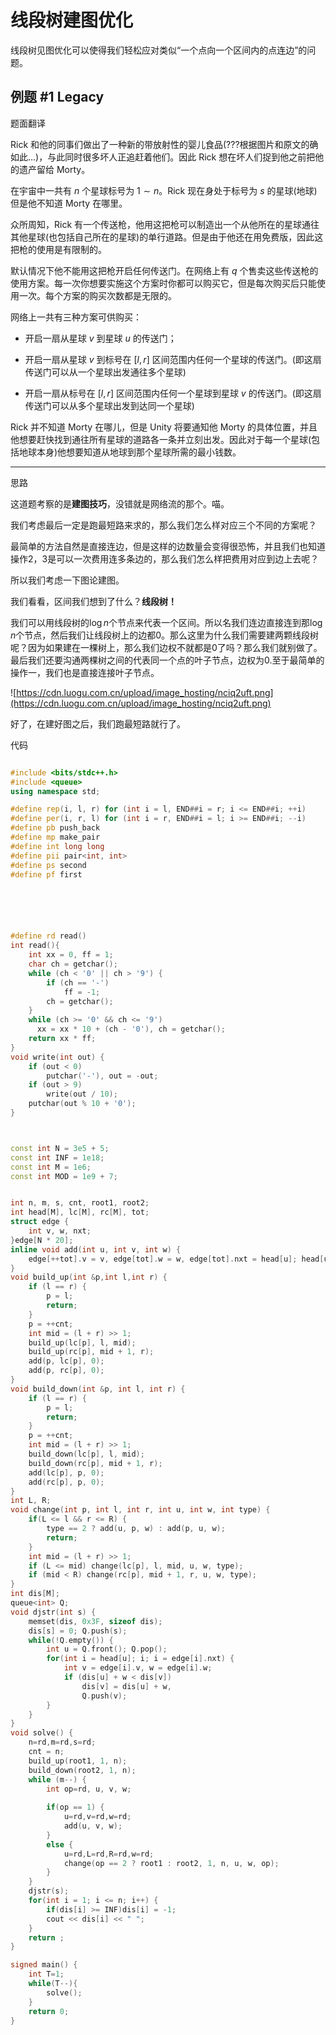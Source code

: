 # 线段树建图优化

线段树见图优化可以使得我们轻松应对类似“一个点向一个区间内的点连边”的问题。

## 例题 #1 Legacy

题面翻译

Rick 和他的同事们做出了一种新的带放射性的婴儿食品(???根据图片和原文的确如此...)，与此同时很多坏人正追赶着他们。因此 Rick 想在坏人们捉到他之前把他的遗产留给 Morty。

在宇宙中一共有 $n$ 个星球标号为 $1 \sim n$。Rick 现在身处于标号为 $s$ 的星球(地球)但是他不知道 Morty 在哪里。

众所周知，Rick 有一个传送枪，他用这把枪可以制造出一个从他所在的星球通往其他星球(也包括自己所在的星球)的单行道路。但是由于他还在用免费版，因此这把枪的使用是有限制的。

默认情况下他不能用这把枪开启任何传送门。在网络上有 $q$ 个售卖这些传送枪的使用方案。每一次你想要实施这个方案时你都可以购买它，但是每次购买后只能使用一次。每个方案的购买次数都是无限的。

网络上一共有三种方案可供购买：

- 开启一扇从星球 $v$ 到星球 $u$ 的传送门；

- 开启一扇从星球 $v$ 到标号在 $[l,r]$ 区间范围内任何一个星球的传送门。(即这扇传送门可以从一个星球出发通往多个星球)

- 开启一扇从标号在 $[l,r]$ 区间范围内任何一个星球到星球 $v$ 的传送门。(即这扇传送门可以从多个星球出发到达同一个星球)

Rick 并不知道 Morty 在哪儿，但是 Unity 将要通知他 Morty 的具体位置，并且他想要赶快找到通往所有星球的道路各一条并立刻出发。因此对于每一个星球(包括地球本身)他想要知道从地球到那个星球所需的最小钱数。

---

思路

这道题考察的是**建图技巧**，没错就是网络流的那个。喵。

我们考虑最后一定是跑最短路来求的，那么我们怎么样对应三个不同的方案呢？

最简单的方法自然是直接连边，但是这样的边数量会变得很恐怖，并且我们也知道操作2，3是可以一次费用连多条边的，那么我们怎么样把费用对应到边上去呢？

所以我们考虑一下图论建图。

我们看看，区间我们想到了什么？**线段树！**

我们可以用线段树的$\log n$个节点来代表一个区间。所以名我们连边直接连到那$\log n$个节点，然后我们让线段树上的边都0。那么这里为什么我们需要建两颗线段树呢？因为如果建在一棵树上，那么我们边权不就都是0了吗？那么我们就别做了。最后我们还要沟通两棵树之间的代表同一个点的叶子节点，边权为0.至于最简单的操作一，我们也是直接连接叶子节点。

![https://cdn.luogu.com.cn/upload/image_hosting/nciq2uft.png](https://cdn.luogu.com.cn/upload/image_hosting/nciq2uft.png)

好了，在建好图之后，我们跑最短路就行了。

代码

```C++

#include <bits/stdc++.h>
#include <queue>
using namespace std;

#define rep(i, l, r) for (int i = l, END##i = r; i <= END##i; ++i)
#define per(i, r, l) for (int i = r, END##i = l; i >= END##i; --i)
#define pb push_back
#define mp make_pair
#define int long long
#define pii pair<int, int>
#define ps second
#define pf first






#define rd read()
int read(){
    int xx = 0, ff = 1;
    char ch = getchar();
    while (ch < '0' || ch > '9') {
		if (ch == '-')
			ff = -1;
		ch = getchar();
    }
    while (ch >= '0' && ch <= '9')
      xx = xx * 10 + (ch - '0'), ch = getchar();
    return xx * ff;
}
void write(int out) {
	if (out < 0)
		putchar('-'), out = -out;
	if (out > 9)
		write(out / 10);
	putchar(out % 10 + '0');
}



const int N = 3e5 + 5;
const int INF = 1e18;
const int M = 1e6;
const int MOD = 1e9 + 7;


int n, m, s, cnt, root1, root2;
int head[M], lc[M], rc[M], tot;
struct edge {
	int v, w, nxt; 
}edge[N * 20];
inline void add(int u, int v, int w) { 
    edge[++tot].v = v, edge[tot].w = w, edge[tot].nxt = head[u]; head[u] = tot; 
}
void build_up(int &p,int l,int r) { 
    if (l == r) {
		p = l; 
		return;
	}
    p = ++cnt;  
    int mid = (l + r) >> 1;
    build_up(lc[p], l, mid);
    build_up(rc[p], mid + 1, r);
    add(p, lc[p], 0); 
	add(p, rc[p], 0); 
}
void build_down(int &p, int l, int r) { 
    if (l == r) { 
		p = l; 
		return;
	}
    p = ++cnt;
    int mid = (l + r) >> 1;
    build_down(lc[p], l, mid);
    build_down(rc[p], mid + 1, r);
    add(lc[p], p, 0); 
	add(rc[p], p, 0); 
}
int L, R;
void change(int p, int l, int r, int u, int w, int type) {
    if(L <= l && r <= R) { 
        type == 2 ? add(u, p, w) : add(p, u, w);
        return;
    }
    int mid = (l + r) >> 1;
    if (L <= mid) change(lc[p], l, mid, u, w, type);
    if (mid < R) change(rc[p], mid + 1, r, u, w, type);
}
int dis[M];
queue<int> Q;
void djstr(int s) { 
    memset(dis, 0x3F, sizeof dis);
    dis[s] = 0; Q.push(s);
    while(!Q.empty()) {
        int u = Q.front(); Q.pop();
        for(int i = head[u]; i; i = edge[i].nxt) {
            int v = edge[i].v, w = edge[i].w;
            if (dis[u] + w < dis[v]) 
				dis[v] = dis[u] + w,
				Q.push(v);
        }
    }
}
void solve() {
    n=rd,m=rd,s=rd;
    cnt = n; 
    build_up(root1, 1, n); 
	build_down(root2, 1, n);
    while (m--) {
        int op=rd, u, v, w;
		
        if(op == 1) {
			u=rd,v=rd,w=rd;
            add(u, v, w); 
        }
        else {
			u=rd,L=rd,R=rd,w=rd;
        	change(op == 2 ? root1 : root2, 1, n, u, w, op);
        }
    }
    djstr(s);
    for(int i = 1; i <= n; i++) {
        if(dis[i] >= INF)dis[i] = -1;
		cout << dis[i] << " ";
    }
    return ;
}

signed main() {
    int T=1;
    while(T--){
    	solve();
    }
    return 0;
}
```

